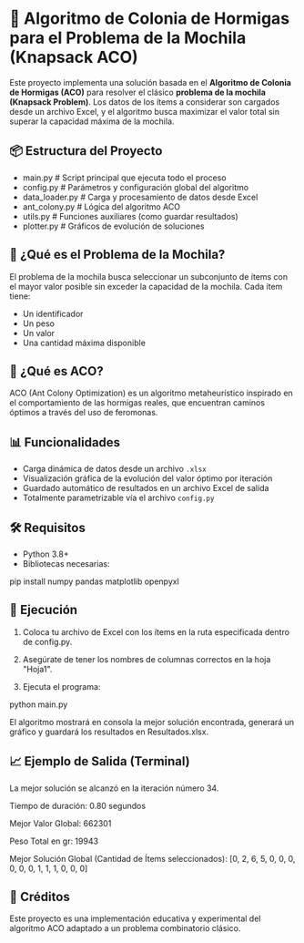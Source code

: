 # 🐜 Algoritmo de Colonia de Hormigas para el Problema de la Mochila (Knapsack ACO)

Este proyecto implementa una solución basada en el **Algoritmo de Colonia de Hormigas (ACO)** para resolver el clásico **problema de la mochila (Knapsack Problem)**. Los datos de los ítems a considerar son cargados desde un archivo Excel, y el algoritmo busca maximizar el valor total sin superar la capacidad máxima de la mochila.

## 📦 Estructura del Proyecto

- main.py              # Script principal que ejecuta todo el proceso
- config.py            # Parámetros y configuración global del algoritmo
- data_loader.py       # Carga y procesamiento de datos desde Excel
- ant_colony.py        # Lógica del algoritmo ACO
- utils.py             # Funciones auxiliares (como guardar resultados)
- plotter.py           # Gráficos de evolución de soluciones

## 🧠 ¿Qué es el Problema de la Mochila?

El problema de la mochila busca seleccionar un subconjunto de ítems con el mayor valor posible sin exceder la capacidad de la mochila. Cada ítem tiene:
- Un identificador
- Un peso
- Un valor
- Una cantidad máxima disponible

## 🐜 ¿Qué es ACO?

ACO (Ant Colony Optimization) es un algoritmo metaheurístico inspirado en el comportamiento de las hormigas reales, que encuentran caminos óptimos a través del uso de feromonas.

## 📊 Funcionalidades

- Carga dinámica de datos desde un archivo `.xlsx`
- Visualización gráfica de la evolución del valor óptimo por iteración
- Guardado automático de resultados en un archivo Excel de salida
- Totalmente parametrizable vía el archivo `config.py`

## 🛠️ Requisitos

- Python 3.8+
- Bibliotecas necesarias:

pip install numpy pandas matplotlib openpyxl


## 🚀 Ejecución
1. Coloca tu archivo de Excel con los ítems en la ruta especificada dentro de config.py.

2. Asegúrate de tener los nombres de columnas correctos en la hoja "Hoja1".

3. Ejecuta el programa:

python main.py

El algoritmo mostrará en consola la mejor solución encontrada, generará un gráfico y guardará los resultados en Resultados.xlsx.

## 📈 Ejemplo de Salida (Terminal)

La mejor solución se alcanzó en la iteración número 34.

Tiempo de duración: 0.80 segundos

Mejor Valor Global: 662301

Peso Total en gr: 19943

Mejor Solución Global (Cantidad de Ítems seleccionados): [0, 2, 6, 5, 0, 0, 0, 0, 0, 0, 1, 1, 1, 0, 0, 0]   

## 📑 Créditos
Este proyecto es una implementación educativa y experimental del algoritmo ACO adaptado a un problema combinatorio clásico.